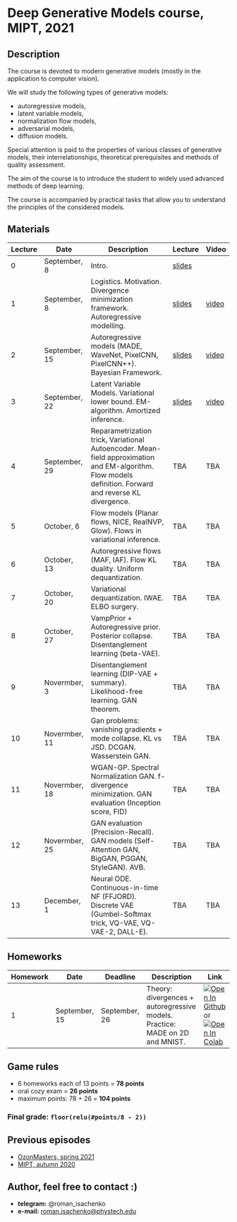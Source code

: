 # Deep Generative Models course, MIPT, 2021

## Description
The course is devoted to modern generative models (mostly in the application to computer vision). 

We will study the following types of generative models: 
- autoregressive models, 
- latent variable models, 
- normalization flow models, 
- adversarial models,
- diffusion models.

Special attention is paid to the properties of various classes of generative models, their interrelationships, theoretical prerequisites and methods of quality assessment.

The aim of the course is to introduce the student to widely used advanced methods of deep learning.

The course is accompanied by practical tasks that allow you to understand the principles of the considered models.

## Materials

| Lecture | Date | Description | Lecture | Video |
|---------|------|-------------|---------|-------| 
| 0 | September, 8 | Intro. | [slides](lectures/intro.pdf) |  |
| 1 | September, 8 | Logistics. Motivation. Divergence minimization framework. Autoregressive modelling. | [slides](lectures/lecture1/Isachenko2021DeepGenerativeModels1.pdf) | [video](https://youtu.be/JfRkHnVtzeg) |
| 2 | September, 15 | Autoregressive models (MADE, WaveNet, PixelCNN, PixelCNN++). Bayesian Framework. | [slides](lectures/lecture2/Isachenko2021DeepGenerativeModels2.pdf) | [video](https://youtu.be/P2XTaPLUh2w) | 
| 3 | September, 22 | Latent Variable Models. Variational lower bound. EM-algorithm. Amortized inference. | [slides](lectures/lecture3/Isachenko2021DeepGenerativeModels3.pdf) | [video](https://youtu.be/m8pi9DybzCk) | 
| 4 | September, 29 | Reparametrization trick, Variational Autoencoder. Mean-field approximation and EM-algorithm. Flow models definition. Forward and reverse KL divergence. | TBA | TBA | 
| 5 | October, 6 | Flow models (Planar flows, NICE, RealNVP, Glow). Flows in variational inference. | TBA | TBA | 
| 6 | October, 13 | Autoregressive flows (MAF, IAF). Flow KL duality. Uniform dequantization. | TBA | TBA |  
| 7 | October, 20 | Variational dequantization. IWAE. ELBO surgery. | TBA | TBA | 
| 8 | October, 27 | VampPrior + Autoregressive prior. Posterior collapse. Disentanglement learning (beta-VAE). | TBA | TBA | 
| 9 | Novermber, 3 | Disentanglement learning (DIP-VAE + summary). Likelihood-free learning. GAN theorem. | TBA | TBA | 
| 10 | Novermber, 11 | Gan problems: vanishing gradients + mode collapse. KL vs JSD. DCGAN. Wasserstein GAN. | TBA | TBA | 
| 11 | Novermber, 18 | WGAN-GP. Spectral Normalization GAN. f-divergence minimization. GAN evaluation (Inception score, FID) | TBA | TBA | 
| 12 | Novermber, 25 | GAN evaluation (Precision-Recall). GAN models (Self-Attention GAN, BigGAN, PGGAN, StyleGAN). AVB. | TBA | TBA | 
| 13 | December, 1 | Neural ODE. Continuous-in-time NF (FFJORD). Discrete VAE (Gumbel-Softmax trick, VQ-VAE, VQ-VAE-2, DALL-E). | TBA | TBA | 


## Homeworks 
| Homework | Date | Deadline | Description | Link |
|---------|------|-------------|--------|-------|
| 1 | September, 15 | September, 26 | Theory: divergences + autoregressive models. Practice: MADE on 2D and MNIST. | [![Open In Github](https://img.shields.io/static/v1.svg?logo=github&label=Repo&message=Open%20in%20Github&color=lightgrey)](homeworks/hw1.ipynb) or [![Open In Colab](https://colab.research.google.com/assets/colab-badge.svg)](https://colab.research.google.com/github/r-isachenko/2021-DGM-MIPT-course/blob/main/homeworks/hw1.ipynb)|


## Game rules
- 6 homeworks each of 13 points = **78 points**
- oral cozy exam = **26 points**
- maximum points: 78 + 26 = **104 points**
### Final grade: `floor(relu(#points/8 - 2))`

## Previous episodes
- [OzonMasters, spring 2021](https://github.com/r-isachenko/2021-DGM-Ozon-course)
- [MIPT, autumn 2020](https://github.com/r-isachenko/2020-DGM-MIPT-course)

## Author, feel free to contact :)

- **telegram:** @roman_isachenko
- **e-mail:** roman.isachenko@phystech.edu

